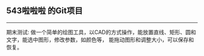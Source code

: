## 543啦啦啦 的Git项目
****
期末测试:
	做一个简单的绘图工具，以CAD的方式操作，能放置直线、矩形、圆和文字，能选中图形，修改参数，如颜色等，
	能拖动图形和调整大小，可以保存和恢复。